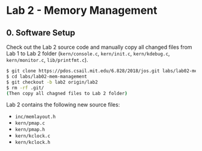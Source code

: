 # Lab 2 - Memory Management

## 0. Software Setup

Check out the Lab 2 source code and manually copy all changed files from Lab 1 to Lab 2 folder (`kern/console.c`, `kern/init.c`, `kern/kdebug.c`, `kern/monitor.c`, `lib/printfmt.c`).

```sh
$ git clone https://pdos.csail.mit.edu/6.828/2018/jos.git labs/lab02-mem-management
$ cd labs/lab02-mem-management
$ git checkout -b lab2 origin/lab2
$ rm -rf .git/
(Then copy all chagned files to Lab 2 folder)
```

Lab 2 contains the following new source files:
* `inc/memlayout.h`
* `kern/pmap.c`
* `kern/pmap.h`
* `kern/kclock.c`
* `kern/kclock.h`